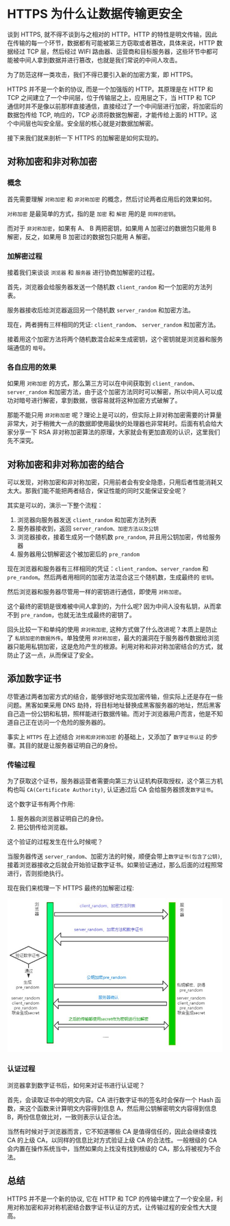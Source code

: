 # HTTPS 为什么让数据传输更安全

谈到 HTTPS, 就不得不谈到与之相对的 HTTP。HTTP 的特性是明文传输，因此在传输的每一个环节，数据都有可能被第三方窃取或者篡改，具体来说，HTTP 数据经过 TCP 层，然后经过 WIFI 路由器、运营商和目标服务器，这些环节中都可能被中间人拿到数据并进行篡改，也就是我们常说的中间人攻击。

为了防范这样一类攻击，我们不得已要引入新的加密方案，即 HTTPS。

HTTPS 并不是一个新的协议, 而是一个加强版的 HTTP。其原理是在 HTTP 和 TCP 之间建立了一个中间层，位于传输层之上，应用层之下，当 HTTP 和 TCP 通信时并不是像以前那样直接通信，直接经过了一个中间层进行加密，将加密后的数据包传给 TCP, 响应的，TCP 必须将数据包解密，才能传给上面的 HTTP。这个中间层也叫安全层。安全层的核心就是对数据加解密。

接下来我们就来剖析一下 HTTPS 的加解密是如何实现的。

## 对称加密和非对称加密

### 概念

首先需要理解 `对称加密` 和 `非对称加密` 的概念，然后讨论两者应用后的效果如何。

`对称加密` 是最简单的方式，指的是 `加密` 和 `解密` 用的是 `同样的密钥`。

而对于 `非对称加密`，如果有 A、 B 两把密钥，如果用 A 加密过的数据包只能用 B 解密，反之，如果用 B 加密过的数据包只能用 A 解密。

### 加解密过程

接着我们来谈谈 `浏览器` 和 `服务器` 进行协商加解密的过程。

首先，浏览器会给服务器发送一个随机数 `client_random` 和一个加密的方法列表。

服务器接收后给浏览器返回另一个随机数 `server_random` 和加密方法。

现在，两者拥有三样相同的凭证: `client_random`、 `server_random` 和加密方法。

接着用这个加密方法将两个随机数混合起来生成密钥，这个密钥就是浏览器和服务端通信的 `暗号`。

### 各自应用的效果

如果用 `对称加密` 的方式，那么第三方可以在中间获取到 `client_random`、`server_random` 和加密方法，由于这个加密方法同时可以解密，所以中间人可以成功对暗号进行解密，拿到数据，很容易就将这种加密方式破解了。

那能不能只用 `非对称加密` 呢？理论上是可以的，但实际上非对称加密需要的计算量非常大，对于稍微大一点的数据即使用最快的处理器也非常耗时。后面有机会给大家分享一下 RSA 非对称加密算法的原理，大家就会有更加直观的认识，这里我们先不深究。

## 对称加密和非对称加密的结合

可以发现，对称加密和非对称加密，只用前者会有安全隐患，只用后者性能消耗又太大。那我们能不能把两者结合，保证性能的同时又能保证安全呢？

其实是可以的，演示一下整个流程：

1. 浏览器向服务器发送 `client_random` 和加密方法列表
2. 服务器接收到，返回 `server_random、加密方法以及公钥`
3. 浏览器接收，接着生成另一个随机数 `pre_random`, 并且用公钥加密，传给服务器
4. 服务器用公钥解密这个被加密后的 `pre_random`

现在浏览器和服务器有三样相同的凭证：`client_random`、`server_random` 和 `pre_random`。然后两者用相同的加密方法混合这三个随机数，生成最终的 `密钥`。

然后浏览器和服务器尽管用一样的密钥进行通信，即使用 `对称加密`。

这个最终的密钥是很难被中间人拿到的，为什么呢? 因为中间人没有私钥，从而拿不到 `pre_random`，也就无法生成最终的密钥了。

回头比较一下和单纯的使用 `非对称加密`, 这种方式做了什么改进呢？本质上是防止了 `私钥加密的数据外传`。单独使用 `非对称加密`，最大的漏洞在于服务器传数据给浏览器只能用私钥加密，这是危险产生的根源。利用对称和非对称加密结合的方式，就防止了这一点，从而保证了安全。

## 添加数字证书

尽管通过两者加密方式的结合，能够很好地实现加密传输，但实际上还是存在一些问题。黑客如果采用 DNS 劫持，将目标地址替换成黑客服务器的地址，然后黑客自己造一份公钥和私钥，照样能进行数据传输。而对于浏览器用户而言，他是不知道自己正在访问一个危险的服务器的。

事实上 `HTTPS` 在上述结合 `对称和非对称加密` 的基础上，又添加了 `数字证书认证` 的步骤。其目的就是让服务器证明自己的身份。

### 传输过程

为了获取这个证书，服务器运营者需要向第三方认证机构获取授权，这个第三方机构也叫 `CA(Certificate Authority)`, 认证通过后 CA 会给服务器颁发`数字证书`。

这个数字证书有两个作用:

1. 服务器向浏览器证明自己的身份。
2. 把公钥传给浏览器。

这个验证的过程发生在什么时候呢？

当服务器传送 `server_random`、加密方法的时候，顺便会带上`数字证书(包含了公钥)`, 接着浏览器接收之后就会开始验证数字证书。如果验证通过，那么后面的过程照常进行，否则拒绝执行。

现在我们来梳理一下 HTTPS 最终的加解密过程:

![https加解密过程](/https加解密过程.jpg)

### 认证过程

浏览器拿到数字证书后，如何来对证书进行认证呢？

首先，会读取证书中的明文内容。CA 进行数字证书的签名时会保存一个 Hash 函数，来这个函数来计算明文内容得到信息 A，然后用公钥解密明文内容得到信息 B，两份信息做比对，一致则表示认证合法。

当然有时候对于浏览器而言，它不知道哪些 CA 是值得信任的，因此会继续查找 CA 的上级 CA，以同样的信息比对方式验证上级 CA 的合法性。一般根级的 CA 会内置在操作系统当中，当然如果向上找没有找到根级的 CA，那么将被视为不合法。

## 总结

HTTPS 并不是一个新的协议, 它在 HTTP 和 TCP 的传输中建立了一个安全层，利用对称加密和非对称机密结合数字证书认证的方式，让传输过程的安全性大大提高。
